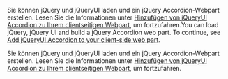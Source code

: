 <span data-ttu-id="95047-p109">Sie können jQuery und jQueryUI laden und ein jQuery Accordion-Webpart erstellen. Lesen Sie die Informationen unter [Hinzufügen von jQueryUI Accordion zu Ihrem clientseitigen Webpart](./add-jqueryui-accordion-to-web-part), um fortzufahren.</span><span class="sxs-lookup"><span data-stu-id="95047-p109">You can load jQuery, jQuery UI and build a jQuery Accordion web part. To continue, see [Add jQueryUI Accordion to your client-side web part](./add-jqueryui-accordion-to-web-part).</span></span>

Sie können jQuery und jQueryUI laden und ein jQuery Accordion-Webpart erstellen. Lesen Sie die Informationen unter [Hinzufügen von jQueryUI Accordion zu Ihrem clientseitigen Webpart](./add-jqueryui-accordion-to-web-part), um fortzufahren.
